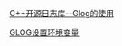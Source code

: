[C++开源日志库--Glog的使用](http://blog.csdn.net/pi9nc/article/details/20995817)

[GLOG设置环境变量](http://geoff.blog.51cto.com/1319603/1919326)
